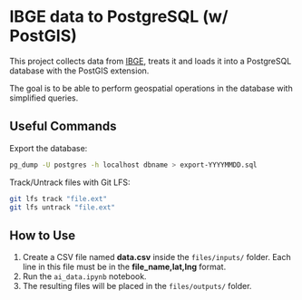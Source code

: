 # IBGE data to PostgreSQL (w/ PostGIS)

This project collects data from [IBGE](https://www.ibge.gov.br/), treats it and loads it into a PostgreSQL database with the PostGIS extension.

The goal is to be able to perform geospatial operations in the database with simplified queries.

## Useful Commands

Export the database:

```sh
pg_dump -U postgres -h localhost dbname > export-YYYYMMDD.sql
```

Track/Untrack files with Git LFS:

```sh
git lfs track "file.ext"
git lfs untrack "file.ext"
```

## How to Use

1. Create a CSV file named **data.csv** inside the `files/inputs/` folder. Each line in this file must be in the **file_name,lat,lng** format.
2. Run the `ai_data.ipynb` notebook.
3. The resulting files will be placed in the `files/outputs/` folder.
